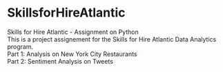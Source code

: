 # SkillsforHireAtlantic
Skills for Hire Atlantic - Assignment on Python  
This is a project assignement for the Skills for Hire Atlantic Data Analytics program.   
Part 1: Analysis on New York City Restaurants  
Part 2: Sentiment Analysis on Tweets

